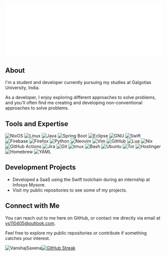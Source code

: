 ![Welcome](./gifs/topGif(5)-501-delay.gif)

## About
I'm a student and developer currently pursuing my studies at Galgotias
University, India.

As a developer, I enjoy exploring different approaches to solve problems, and
you'll often find me creating and developing non-conventional approaches to
solve problems.

## Tools and Expertise

![NixOS](https://img.shields.io/badge/NixOS-5277C3?style=for-the-badge&logo=nixos&logoColor=white)
![Linux](https://img.shields.io/badge/Linux-FCC624?style=for-the-badge&logo=linux&logoColor=black)
![Java](https://img.shields.io/badge/Java-ED8B00?style=for-the-badge&logo=openjdk&logoColor=white)
![Spring Boot](https://img.shields.io/badge/Spring-6DB33F?style=for-the-badge&logo=spring&logoColor=white)
![Eclipse](https://img.shields.io/badge/Eclipse-FE7A16.svg?style=for-the-badge&logo=Eclipse&logoColor=white)
![GNU](https://img.shields.io/badge/GNU-000000?style=for-the-badge&logo=gnu&logoColor=white)
![Swift](https://img.shields.io/badge/Swift-F54A2A?style=for-the-badge&logo=swift&logoColor=white)
![Firebase](https://img.shields.io/badge/Firebase-039BE5?style=for-the-badge&logo=Firebase&logoColor=white)
![Firefox](https://img.shields.io/badge/Firefox-FF7139?style=for-the-badge&logo=Firefox&logoColor=white)
![Python](https://img.shields.io/badge/Python-3776AB?style=for-the-badge&logo=python&logoColor=white)
![Neovim](https://img.shields.io/badge/Neovim-57A143?style=for-the-badge&logo=neovim&logoColor=white)
![Vim](https://img.shields.io/badge/VIM-%2311AB00.svg?&style=for-the-badge&logo=vim&logoColor=white)
![GitHub](https://img.shields.io/badge/GitHub-%23121011.svg?style=for-the-badge&logo=github&logoColor=white)
![Lua](https://img.shields.io/badge/Lua-%232C2D72.svg?style=for-the-badge&logo=lua&logoColor=white)
![Nix](https://img.shields.io/badge/Nix-5277C3.svg?style=for-the-badge&&logo=NixOS&logoColor=white)
![GitHub Actions](https://img.shields.io/badge/GitHub_Actions-2088FF?style=for-the-badge&logo=github-actions&logoColor=white)
![Jira](https://img.shields.io/badge/Jira-0052CC?style=for-the-badge&logo=jira&logoColor=white)
![Git](https://img.shields.io/badge/Git-F05032?style=for-the-badge&logo=git&logoColor=white)
![tmux](https://img.shields.io/badge/tmux-1BB91F?style=for-the-badge&logo=tmux&logoColor=white)
![Bash](https://img.shields.io/badge/Bash-4EAA25?style=for-the-badge&logo=gnubash&logoColor=white)
![Ubuntu](https://img.shields.io/badge/Ubuntu-E95420?style=for-the-badge&logo=ubuntu&logoColor=white)
![Tor](https://img.shields.io/badge/Tor-7D4698?style=for-the-badge&logo=Tor-Browser&logoColor=white)
![Hostinger](https://img.shields.io/badge/Hostinger-673DE6?style=for-the-badge&logo=hostinger&logoColor=white)
![Homebrew](https://img.shields.io/badge/Homebrew-FBB040?style=for-the-badge&logo=homebrew&logoColor=white)
![YAML](https://img.shields.io/badge/YAML-CB171E?style=for-the-badge&logo=yaml&logoColor=white)
## Development Projects

- Developed a SaaS using the Swift toolchain during an internship at Infosys
Mysore.
- Visit my public repositories to see some of my projects.

## Connect with Me

You can reach out to me here on GitHub, or contact me directly via email at
[vs110405@outlook.com](mailto:vs110405@outlook.com).

Feel free to explore my public repositories or contribute if something catches
your interest.

<p><img align="left" src="https://github-readme-stats.vercel.app/api/top-langs?username=VanshajSaxena&show_icons=true&locale=en&layout=compact" alt="VanshajSaxena" /></p>
<a href="https://git.io/streak-stats"><img src="https://streak-stats.demolab.com?user=VanshajSaxena&hide_border=true" alt="GitHub Streak" /></a>
